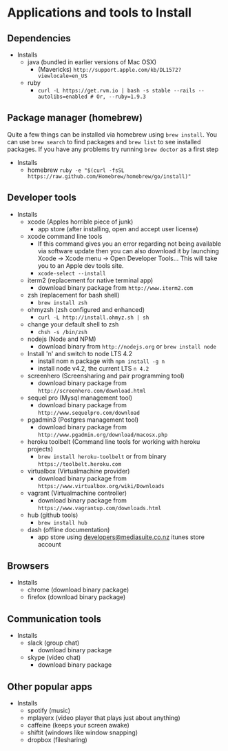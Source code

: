 # Applications and tools to Install

## Dependencies

- Installs
    - java (bundled in earlier versions of Mac OSX)
        - (Mavericks) `http://support.apple.com/kb/DL1572?viewlocale=en_US`
    - ruby
        - `curl -L https://get.rvm.io | bash -s stable --rails --autolibs=enabled # Or, --ruby=1.9.3`

## Package manager (homebrew)

Quite a few things can be installed via homebrew using `brew install`. You can use
`brew search` to find packages and `brew list` to see installed packages. If you have
any problems try running `brew doctor` as a first step

- Installs
    - homebrew `ruby -e "$(curl -fsSL https://raw.github.com/Homebrew/homebrew/go/install)"`

## Developer tools

- Installs
    - xcode (Apples horrible piece of junk)
        - app store (after installing, open and accept user license)
    - xcode command line tools
        - If this command gives you an error regarding not being available via software update then you can also download it by launching Xcode -> Xcode menu -> Open Developer Tools... This will take you to an Apple dev tools site.
        - `xcode-select --install`
    - iterm2 (replacement for native terminal app)
        - download binary package from `http://www.iterm2.com`
    - zsh (replacement for bash shell)
        - `brew install zsh`
    - ohmyzsh (zsh configured and enhanced)
        - `curl -L http://install.ohmyz.sh | sh`
    - change your default shell to zsh
        - `chsh -s /bin/zsh`
    - nodejs (Node and NPM)
        - download binary from `http://nodejs.org` or `brew install node`
    - Install 'n' and switch to node LTS 4.2
        - install nom n package with `npm install -g n`
        - install node v4.2, the current LTS `n 4.2`
    - screenhero (Screensharing and pair programming tool)
        - download binary package from `http://screenhero.com/download.html`
    - sequel pro (Mysql management tool)
        - download binary package from `http://www.sequelpro.com/download`
    - pgadmin3 (Postgres management tool)
        - download binary package from `http://www.pgadmin.org/download/macosx.php`
    - heroku toolbelt (Command line tools for working with heroku projects)
        - `brew install heroku-toolbelt` or from binary `https://toolbelt.heroku.com`
    - virtualbox (Virtualmachine provider)
        - download binary package from `https://www.virtualbox.org/wiki/Downloads`
    - vagrant (Virtualmachine controller)
        - download binary package from `https://www.vagrantup.com/downloads.html`
    - hub (github tools)
        - `brew install hub`
    - dash (offline documentation)
        - app store using developers@mediasuite.co.nz itunes store account

## Browsers

- Installs
    - chrome    (download binary package)
    - firefox   (download binary package)

## Communication tools

- Installs
    - slack   (group chat)
        - download binary package
    - skype     (video chat)
        - download binary package

## Other popular apps

- Installs
    - spotify   (music)
    - mplayerx  (video player that plays just about anything)
    - caffeine  (keeps your screen awake)
    - shiftit   (windows like window snapping)
    - dropbox   (filesharing)
